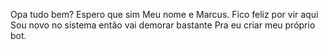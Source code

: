 Opa tudo bem? Espero que sim
Meu nome e Marcus. Fico feliz por vir aqui
Sou novo no sistema então vai demorar bastante
Pra eu criar meu próprio bot.
